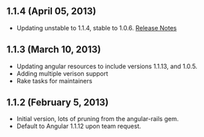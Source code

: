 ## 1.1.4 (April 05, 2013)
  - Updating unstable to 1.1.4, stable to 1.0.6. [Release Notes](https://github.com/angular/angular.js/blob/master/CHANGELOG.md)

## 1.1.3 (March 10, 2013)

  - Updating angular resources to include versions 1.1.13, and 1.0.5.
  - Adding multiple verison support
  - Rake tasks for maintainers

## 1.1.2 (February 5, 2013)

  - Initial version, lots of pruning from the angular-rails gem.
  - Default to Angular 1.1.12 upon team request.

